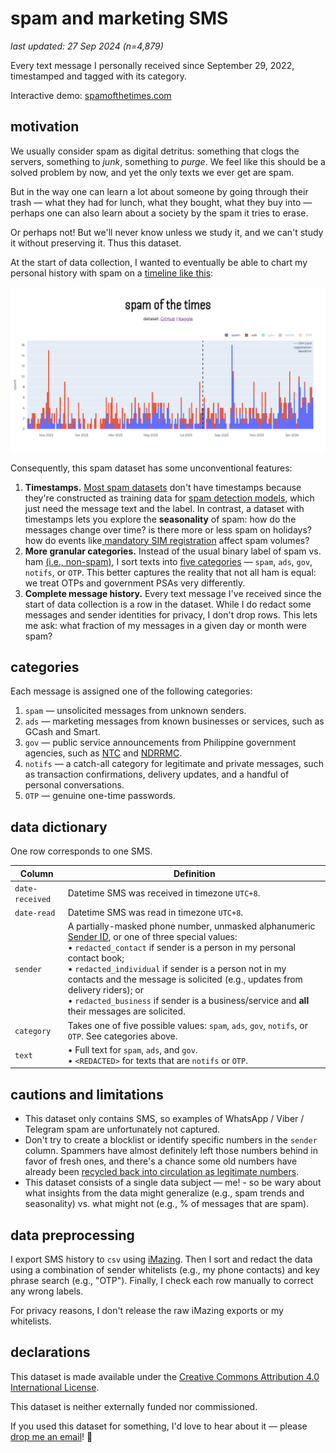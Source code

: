# spam and marketing SMS
*last updated: 27 Sep 2024 (n=4,879)*

Every text message I personally received since September 29, 2022, timestamped and tagged with its category.

Interactive demo: [spamofthetimes.com](https://spamofthetimes.com)

## motivation

We usually consider spam as digital detritus: something that clogs the servers, something to *junk*, something to *purge*. We feel like this should be a solved problem by now, and yet the only texts we ever get are spam.

But in the way one can learn a lot about someone by going through their trash — what they had for lunch, what they bought, what they buy into — perhaps one can also learn about a society by the spam it tries to erase.

Or perhaps not! But we'll never know unless we study it, and we can't study it without preserving it. Thus this dataset.

At the start of data collection, I wanted to eventually be able to chart my personal history with spam on a [timeline like this](https://spamofthetimes.com):

![Screenshot of a chart entitled 'spam of the times' showing the count of spam texts received per day betwen September 2022 and February 2024](https://raw.githubusercontent.com/scottleechua/spam-of-the-times/main/assets/header_spamofthetimes.png)

Consequently, this spam dataset has some unconventional features:

1. **Timestamps.** [Most spam datasets](https://www.kaggle.com/datasets/uciml/sms-spam-collection-dataset) don't have timestamps because they're constructed as training data for [spam detection models](https://archive.ics.uci.edu/dataset/228/sms+spam+collection), which just need the message text and the label. In contrast, a dataset with timestamps lets you explore the **seasonality** of spam: how do the messages change over time? is there more or less spam on holidays? how do events like[ mandatory SIM registration](https://www.philstar.com/headlines/2022/09/28/2212803/senate-approves-sim-registration-bill) affect spam volumes?
2. **More granular categories.** Instead of the usual binary label of spam vs. ham [(i.e., non-spam)](https://cwiki.apache.org/confluence/display/spamassassin/Ham), I sort texts into [five categories](#categories) — `spam`, `ads`, `gov`, `notifs`, or `OTP`. This better captures the reality that not all ham is equal: we treat OTPs and government PSAs very differently.
3. **Complete message history.** Every text message I've received since the start of data collection is a row in the dataset. While I do redact some messages and sender identities for privacy, I don't drop rows. This lets me ask: what fraction of my messages in a given day or month were spam?

## categories
Each message is assigned one of the following categories:

1. `spam` — unsolicited messages from unknown senders.
2. `ads` — marketing messages from known businesses or services, such as GCash and Smart.
3. `gov` — public service announcements from Philippine government agencies, such as [NTC](https://ntc.gov.ph/) and [NDRRMC](https://ndrrmc.gov.ph/).
4. `notifs` — a catch-all category for legitimate and private messages, such as transaction confirmations, delivery updates, and a handful of personal conversations.
5. `OTP` — genuine one-time passwords.

## data dictionary

One row corresponds to one SMS.

Column | Definition
---|-------------
`date-received` | Datetime SMS was received in timezone `UTC+8`.
`date-read` | Datetime SMS was read in timezone `UTC+8`.
`sender` | A partially-masked phone number, unmasked alphanumeric [Sender ID](https://api.support.vonage.com/hc/en-us/articles/217571017-What-types-of-Sender-IDs-are-there), or one of three special values: <br> • `redacted_contact` if sender is a person in my personal contact book; <br>• `redacted_individual` if sender is a person not in my contacts and the message is solicited (e.g., updates from delivery riders); or <br> • `redacted_business` if sender is a business/service and **all** their messages are solicited.
`category` | Takes one of five possible values: `spam`, `ads`, `gov`, `notifs`, or `OTP`. See categories above.
`text` | • Full text for `spam`, `ads`, and `gov`. <br> • `<REDACTED>` for texts that are `notifs` or `OTP`.

## cautions and limitations

- This dataset only contains SMS, so examples of WhatsApp / Viber / Telegram spam are unfortunately not captured.
- Don't try to create a blocklist or identify specific numbers in the `sender` column. Spammers have almost definitely left those numbers behind in favor of fresh ones, and there's a chance some old numbers have already been [recycled back into circulation as legitimate numbers](https://www.reddit.com/r/Philippines/comments/cuz0fn/recycled_phone_number/).
- This dataset consists of a single data subject — me! - so be wary about what insights from the data might generalize (e.g., spam trends and seasonality) vs. what might not (e.g., % of messages that are spam).

## data preprocessing

I export SMS history to `csv` using [iMazing](https://imazing.com/transfer-iphone-text-messages-to-computer). Then I sort and redact the data using a combination of sender whitelists (e.g., my phone contacts) and key phrase search (e.g., "OTP"). Finally, I check each row manually to correct any wrong labels.

For privacy reasons, I don't release the raw iMazing exports or my whitelists.

## declarations
This dataset is made available under the [Creative Commons Attribution 4.0 International License](https://creativecommons.org/licenses/by/4.0/).

This dataset is neither externally funded nor commissioned.

If you used this dataset for something, I'd love to hear about it — please [drop me an email](mailto:scottleechua@gmail.com)! 👋
